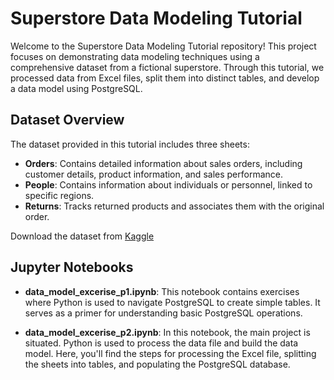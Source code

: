 # Superstore Data Modeling Tutorial

Welcome to the Superstore Data Modeling Tutorial repository! This project focuses on demonstrating data modeling techniques using a comprehensive dataset from a fictional superstore. Through this tutorial, we processed data from Excel files, split them into distinct tables, and develop a data model using PostgreSQL.

## Dataset Overview
The dataset provided in this tutorial includes three sheets:
- **Orders**: Contains detailed information about sales orders, including customer details, product information, and sales performance.
- **People**: Contains information about individuals or personnel, linked to specific regions.
- **Returns**: Tracks returned products and associates them with the original order.

Download the dataset from [Kaggle](https://www.kaggle.com/datasets/yesshivam007/superstore-dataset?resource=download)

## Jupyter Notebooks
- **data_model_excerise_p1.ipynb**: This notebook contains exercises where Python is used to navigate PostgreSQL to create simple tables. It serves as a primer for understanding basic PostgreSQL operations.

- **data_model_excerise_p2.ipynb**: In this notebook, the main project is situated. Python is used to process the data file and build the data model. Here, you'll find the steps for processing the Excel file, splitting the sheets into tables, and populating the PostgreSQL database.